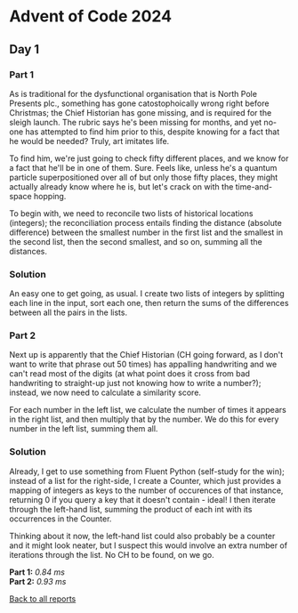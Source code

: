 # Advent of Code 2024
## Day 1
### Part 1
As is traditional for the dysfunctional organisation that is North Pole Presents plc., something has gone catostophoically wrong right before Christmas; the Chief Historian has gone missing, and is required for the sleigh launch. The rubric says he's been missing for months, and yet no-one has attempted to find him prior to this, despite knowing for a fact that he would be needed? Truly, art imitates life.  

To find him, we're just going to check fifty different places, and we know for a fact that he'll be in one of them. Sure. Feels like, unless he's a quantum particle superpositioned over all of but only those fifty places, they might actually already know where he is, but let's crack on with the time-and-space hopping.  

To begin with, we need to reconcile two lists of historical locations (integers); the reconciliation process entails finding the distance (absolute difference) between the smallest number in the first list and the smallest in the second list, then the second smallest, and so on, summing all the distances.  

### Solution
An easy one to get going, as usual. I create two lists of integers by splitting each line in the input, sort each one, then return the sums of the differences between all the pairs in the lists.  
### Part 2
Next up is apparently that the Chief Historian (CH going forward, as I don't want to write that phrase out 50 times) has appalling handwriting and we can't read most of the digits (at what point does it cross from bad handwriting to straight-up just not knowing how to write a number?); instead, we now need to calculate a similarity score.  

For each number in the left list, we calculate the number of times it appears in the right list, and then multiply that by the number. We do this for every number in the left list, summing them all.  
### Solution
Already, I get to use something from Fluent Python (self-study for the win); instead of a list for the right-side, I create a Counter, which just provides a mapping of integers as keys to the number of occurences of that instance, returning 0 if you query a key that it doesn't contain - ideal! I then iterate through the left-hand list, summing the product of each int with its occurrences in the Counter.  

Thinking about it now, the left-hand list could also probably be a counter and it might look neater, but I suspect this would involve an extra number of iterations through the list. No CH to be found, on we go.  

**Part 1:** *0.84 ms*  
**Part 2:** *0.93 ms*

[Back to all reports](/2024)